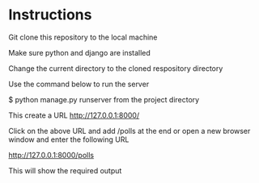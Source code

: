 # Instructions

Git clone this repository to the local machine

Make sure python and django are installed 

Change the current directory to the cloned respository directory

Use the command below to run the server

$ python manage.py runserver from the project directory

This create a URL http://127.0.0.1:8000/

Click on the above URL and add /polls at the end or open a new browser window and enter the following URL

http://127.0.0.1:8000/polls

This will show the required output
 
